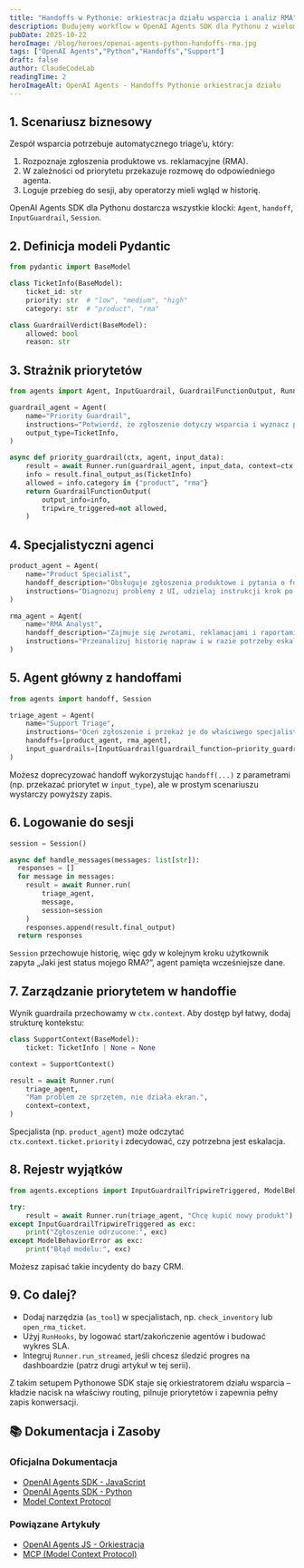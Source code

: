 ```yaml
---
title: "Handoffs w Pythonie: orkiestracja działu wsparcia i analiz RMA"
description: Budujemy workflow w OpenAI Agents SDK dla Pythonu z wieloma agentami, priorytetowymi guardrailami i logowaniem do sesji.
pubDate: 2025-10-22
heroImage: /blog/heroes/openai-agents-python-handoffs-rma.jpg
tags: ["OpenAI Agents","Python","Handoffs","Support"]
draft: false
author: ClaudeCodeLab
readingTime: 2
heroImageAlt: OpenAI Agents - Handoffs Pythonie orkiestracja działu
---
```





## 1. Scenariusz biznesowy

Zespół wsparcia potrzebuje automatycznego triage’u, który:

1. Rozpoznaje zgłoszenia produktowe vs. reklamacyjne (RMA).  
2. W zależności od priorytetu przekazuje rozmowę do odpowiedniego agenta.  
3. Loguje przebieg do sesji, aby operatorzy mieli wgląd w historię.

OpenAI Agents SDK dla Pythonu dostarcza wszystkie klocki: `Agent`, `handoff`, `InputGuardrail`, `Session`.

## 2. Definicja modeli Pydantic

```python
from pydantic import BaseModel

class TicketInfo(BaseModel):
    ticket_id: str
    priority: str  # "low", "medium", "high"
    category: str  # "product", "rma"

class GuardrailVerdict(BaseModel):
    allowed: bool
    reason: str
```

## 3. Strażnik priorytetów

```python
from agents import Agent, InputGuardrail, GuardrailFunctionOutput, Runner

guardrail_agent = Agent(
    name="Priority Guardrail",
    instructions="Potwierdź, że zgłoszenie dotyczy wsparcia i wyznacz priorytet.",
    output_type=TicketInfo,
)

async def priority_guardrail(ctx, agent, input_data):
    result = await Runner.run(guardrail_agent, input_data, context=ctx.context)
    info = result.final_output_as(TicketInfo)
    allowed = info.category in {"product", "rma"}
    return GuardrailFunctionOutput(
        output_info=info,
        tripwire_triggered=not allowed,
    )
```

## 4. Specjalistyczni agenci

```python
product_agent = Agent(
    name="Product Specialist",
    handoff_description="Obsługuje zgłoszenia produktowe i pytania o funkcje.",
    instructions="Diagnozuj problemy z UI, udzielaj instrukcji krok po kroku.",
)

rma_agent = Agent(
    name="RMA Analyst",
    handoff_description="Zajmuje się zwrotami, reklamacjami i raportami RMA.",
    instructions="Przeanalizuj historię napraw i w razie potrzeby eskaluj.",
)
```

## 5. Agent główny z handoffami

```python
from agents import handoff, Session

triage_agent = Agent(
    name="Support Triage",
    instructions="Oceń zgłoszenie i przekaż je do właściwego specjalisty.",
    handoffs=[product_agent, rma_agent],
    input_guardrails=[InputGuardrail(guardrail_function=priority_guardrail)],
)
```

Możesz doprecyzować handoff wykorzystując `handoff(...)` z parametrami (np. przekazać priorytet w `input_type`), ale w prostym scenariuszu wystarczy powyższy zapis.

## 6. Logowanie do sesji

```python
session = Session()

async def handle_messages(messages: list[str]):
  responses = []
  for message in messages:
    result = await Runner.run(
        triage_agent,
        message,
        session=session
    )
    responses.append(result.final_output)
  return responses
```

`Session` przechowuje historię, więc gdy w kolejnym kroku użytkownik zapyta „Jaki jest status mojego RMA?”, agent pamięta wcześniejsze dane.

## 7. Zarządzanie priorytetem w handoffie

Wynik guardraila przechowamy w `ctx.context`. Aby dostęp był łatwy, dodaj strukturę kontekstu:

```python
class SupportContext(BaseModel):
    ticket: TicketInfo | None = None

context = SupportContext()

result = await Runner.run(
    triage_agent,
    "Mam problem ze sprzętem, nie działa ekran.",
    context=context,
)
```

Specjalista (np. `product_agent`) może odczytać `ctx.context.ticket.priority` i zdecydować, czy potrzebna jest eskalacja.

## 8. Rejestr wyjątków

```python
from agents.exceptions import InputGuardrailTripwireTriggered, ModelBehaviorError

try:
    result = await Runner.run(triage_agent, "Chcę kupić nowy produkt")
except InputGuardrailTripwireTriggered as exc:
    print("Zgłoszenie odrzucone:", exc)
except ModelBehaviorError as exc:
    print("Błąd modelu:", exc)
```

Możesz zapisać takie incydenty do bazy CRM.

## 9. Co dalej?

- Dodaj narzędzia (`as_tool`) w specjalistach, np. `check_inventory` lub `open_rma_ticket`.  
- Użyj `RunHooks`, by logować start/zakończenie agentów i budować wykres SLA.  
- Integruj `Runner.run_streamed`, jeśli chcesz śledzić progres na dashboardzie (patrz drugi artykuł w tej serii).

Z takim setupem Pythonowe SDK staje się orkiestratorem działu wsparcia – kładzie nacisk na właściwy routing, pilnuje priorytetów i zapewnia pełny zapis konwersacji.

## 📚 Dokumentacja i Zasoby

### Oficjalna Dokumentacja
- [OpenAI Agents SDK - JavaScript](https://openai.github.io/openai-agents-js/)
- [OpenAI Agents SDK - Python](https://openai.github.io/openai-agents-python/)
- [Model Context Protocol](https://modelcontextprotocol.io/)

### Powiązane Artykuły
- [OpenAI Agents JS - Orkiestracja](/blog/openai-agents-js-orkiestracja)
- [MCP (Model Context Protocol)](/blog/mcp-model-context-protocol)
